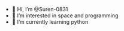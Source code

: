 - 👋 Hi, I’m @Suren-0831
- 👀 I’m interested in space and programming 
- 🌱 I’m currently learning python

<!---
Suren-0831/Suren-0831 is a ✨ special ✨ repository because its `README.md` (this file) appears on your GitHub profile.
You can click the Preview link to take a look at your changes.
--->
